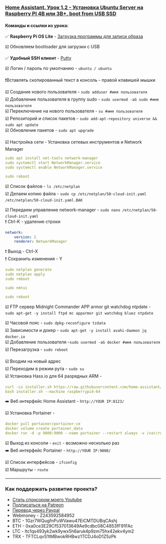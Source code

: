### [Home Assistant. Урок 1.2 - Установка Ubuntu Server на Raspberry PI 4B или 3B+, boot from USB SSD](https://youtu.be/GMOo0Af9eTw)

#### Команды и ссылки из урока:  

:white_check_mark: **Raspberry Pi OS Lite** - [Загрузка программы для записи образа](https://www.raspberrypi.org/software/)    

:ballot_box_with_check: Обновляем bootloader для загрузки с USB

:white_check_mark: **Удобный SSH клиент** - [Putty](https://www.putty.org/)

:ballot_box_with_check: Логин / пароль по умолчанию - `ubuntu / ubuntu`    

:heavy_exclamation_mark:Вставлять скопированный текст в консоль - правой клавишей мышки    

:ballot_box_with_check: Создание нового пользователя - `sudo adduser #имя пользователя`    
:ballot_box_with_check: Добавление пользователя в группу sudo - `sudo usermod -aG sudo #имя пользователя`    
:ballot_box_with_check: Переключение на нового пользователя - `su #имя пользователя`    
:ballot_box_with_check: Репозиторий и список пакетов - `sudo add-apt-repository universe && sudo apt update`    
:ballot_box_with_check: Обновление пакетов - `sudo apt upgrade`    

:ballot_box_with_check: Настройка сети - Установка сетевых инструментов и Network Manager
```yaml
sudo apt install net-tools network-manager
sudo systemctl start NetworkManager.service
sudo systemctl enable NetworkManager.service

sudo reboot
```

:ballot_box_with_check: Список файлов - `ls /etc/netplan`    
:ballot_box_with_check: Делаем копию файла - `sudo cp /etc/netplan/50-cloud-init.yaml /etc/netplan/50-cloud-init.yaml.BAK`

:ballot_box_with_check: Передаем управление network-manager - `sudo nano /etc/netplan/50-cloud-init.yaml`    
:heavy_exclamation_mark: Ctrl-K - удаление строки    
```yaml
network:
    version: 2
    renderer: NetworkManager
```
:heavy_exclamation_mark: Выход - Ctrl-X    
:heavy_exclamation_mark: Сохранить изменения - Y    
```yaml
sudo netplan generate
sudo netplan apply
sudo reboot

sudo nmtui

sudo reboot
```
:ballot_box_with_check: FTP сервер Midnight Commander  APP armor git watchdog ntpdate -    
`sudo apt-get -y install ftpd mc apparmor git watchdog bluez ntpdate`    

:ballot_box_with_check: Часовой пояс - `sudo dpkg-reconfigure tzdata`    
:ballot_box_with_check: Зависимости и докер - `sudo apt-get -y install avahi-daemon jq docker.io`    
:ballot_box_with_check: Добавление пользователя -`sudo usermod -aG docker #имя пользователя`    
:ballot_box_with_check: Перезагрузка - `sudo reboot`    

:ballot_box_with_check: Входим на новый адрес    
:ballot_box_with_check: Переходим в режим рута - `sudo su`    
:ballot_box_with_check: Установка Hass.io для 64 разрядных ARM -     
```yaml
curl -Lo installer.sh https://raw.githubusercontent.com/home-assistant/supervised-installer/master/installer.sh
bash installer.sh --machine raspberrypi4-64
```
:arrow_right: Веб интерфейс Home Assistant - `http://YOUR IP:8123/`    

:ballot_box_with_check: Установка Portainer -     
```yaml
docker pull portainer/portainer-ce
docker volume create portainer_data
docker run -d -p 9000:9000 --name portainer --restart always -v /var/run/docker.sock:/var/run/docker.sock -v portainer_data:/data portainer/portainer-ce
```
:ballot_box_with_check: Выход из консоли - `exit` - возможно несколько раз    
:arrow_right: Веб интерфейс Portainer - `http://YOUR IP:9000/`    

:ballot_box_with_check: Список интерфейсов - `ifconfig`    
:ballot_box_with_check: Маршруты - `route`    

____
### Как поддержать развитие проекта?
* [Стать спонсором моего Youtube](http://kvazis.link/sponsorship)
* [Подписаться на Patreon](http://kvazis.link/patreon)
* [Перевод через Paypal](http://kvazis.link/paypal)
* Webmoney - Z243592584952
* BTC - 1Gzr7WQugfnPuWVawu47EiCMTDUBqCAshj
* ETH - 0xa0ce3E29Cf537013649Ae9cdbc08C4853fF91FAc
* LTC - ltc1qs493yk2wk9ywx5h6aruk4p9zm75hx42ekv4ym2
* TRX - TFTCLqvS1tMBwokRHBwz1TCDJ4oD1Z5zPk